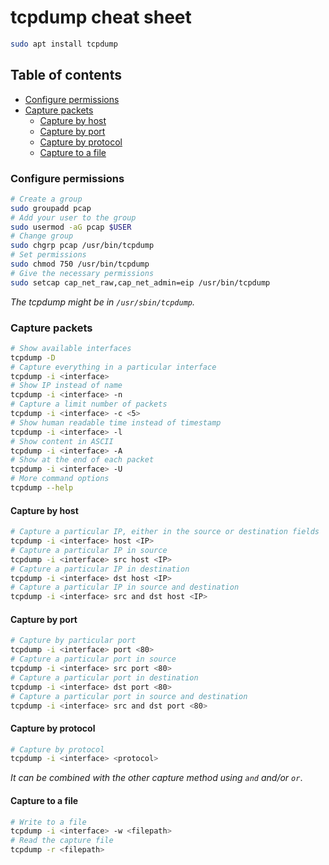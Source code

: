 # tcpdump cheat sheet

```sh
sudo apt install tcpdump
```

## Table of contents

* [Configure permissions](#configure-permissions)
* [Capture packets](#capture-packets)
  * [Capture by host](#capture-by-host)
  * [Capture by port](#capture-by-port)
  * [Capture by protocol](#capture-by-protocol)
  * [Capture to a file](#capture-to-a-file)

### Configure permissions

```sh
# Create a group
sudo groupadd pcap
# Add your user to the group
sudo usermod -aG pcap $USER
# Change group
sudo chgrp pcap /usr/bin/tcpdump
# Set permissions
sudo chmod 750 /usr/bin/tcpdump
# Give the necessary permissions
sudo setcap cap_net_raw,cap_net_admin=eip /usr/bin/tcpdump
```

*The tcpdump might be in `/usr/sbin/tcpdump`.*

### Capture packets

```sh
# Show available interfaces
tcpdump -D
# Capture everything in a particular interface
tcpdump -i <interface>
# Show IP instead of name
tcpdump -i <interface> -n
# Capture a limit number of packets
tcpdump -i <interface> -c <5>
# Show human readable time instead of timestamp
tcpdump -i <interface> -l
# Show content in ASCII
tcpdump -i <interface> -A
# Show at the end of each packet
tcpdump -i <interface> -U
# More command options
tcpdump --help
```

#### Capture by host

```sh
# Capture a particular IP, either in the source or destination fields
tcpdump -i <interface> host <IP>
# Capture a particular IP in source
tcpdump -i <interface> src host <IP>
# Capture a particular IP in destination
tcpdump -i <interface> dst host <IP>
# Capture a particular IP in source and destination
tcpdump -i <interface> src and dst host <IP>
```

#### Capture by port

```sh
# Capture by particular port
tcpdump -i <interface> port <80>
# Capture a particular port in source
tcpdump -i <interface> src port <80>
# Capture a particular port in destination
tcpdump -i <interface> dst port <80>
# Capture a particular port in source and destination
tcpdump -i <interface> src and dst port <80>
```

#### Capture by protocol

```sh
# Capture by protocol
tcpdump -i <interface> <protocol>
```

*It can be combined with the other capture method using `and` and/or `or`*.

#### Capture to a file

```sh
# Write to a file
tcpdump -i <interface> -w <filepath>
# Read the capture file
tcpdump -r <filepath>
```
